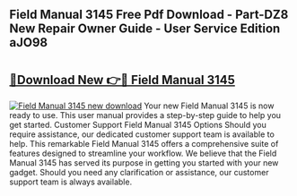 ## Field Manual 3145 Free Pdf Download - Part-DZ8 New Repair Owner Guide - User Service Edition aJO98

# <h2><a href="http://bc14475.oget.top/?id=Field+Manual+3145">🔗Download New 👉🔴 Field Manual 3145</a></h2>

[![Field Manual 3145 new download](https://i.imgur.com/5g1atiW.png)](http://bc14475.oget.top/?id=Field+Manual+3145)
Your new Field Manual 3145 is now ready to use. This user manual provides a step-by-step guide to help you get started. Customer Support Field Manual 3145 Options Should you require assistance, our dedicated customer support team is available to help. This remarkable Field Manual 3145 offers a comprehensive suite of features designed to streamline your workflow. We believe that the Field Manual 3145 has served its purpose in getting you started with your new gadget. Should you need any clarification or assistance, our customer support team is always available.

